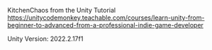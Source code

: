 KitchenChaos from the Unity Tutorial
https://unitycodemonkey.teachable.com/courses/learn-unity-from-beginner-to-advanced-from-a-professional-indie-game-developer

Unity Version: 2022.2.17f1


